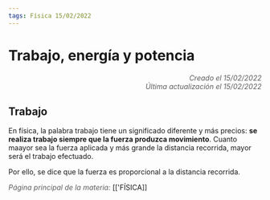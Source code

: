 ```yaml
---
tags: Física 15/02/2022
---
```


# Trabajo, energía y potencia
<div style="text-align: right; opacity: 0.7; font-style: italic;">Creado el 15/02/2022</div>
<div style="text-align: right; opacity: 0.7; font-style: italic;">Última actualización el 15/02/2022</div>

## Trabajo

En física, la palabra trabajo tiene un significado diferente y más precios: **se realiza trabajo siempre que la fuerza produzca movimiento**. Cuanto maayor sea la fuerza aplicada y más grande la distancia recorrida, mayor será el trabajo efectuado.

Por ello, se dice que la fuerza es proporcional a la distancia recorrida.

<span style="opacity: 0.7; font-style: italic;">Página principal de la materia:</span> [['FÍSICA]]